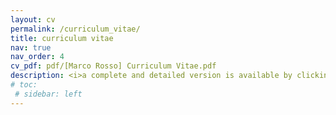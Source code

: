 ```yaml
---
layout: cv
permalink: /curriculum_vitae/
title: curriculum vitae
nav: true
nav_order: 4
cv_pdf: pdf/[Marco Rosso] Curriculum Vitae.pdf
description: <i>a complete and detailed version is available by clicking PDF icon</i>
# toc:
 # sidebar: left
---
```

